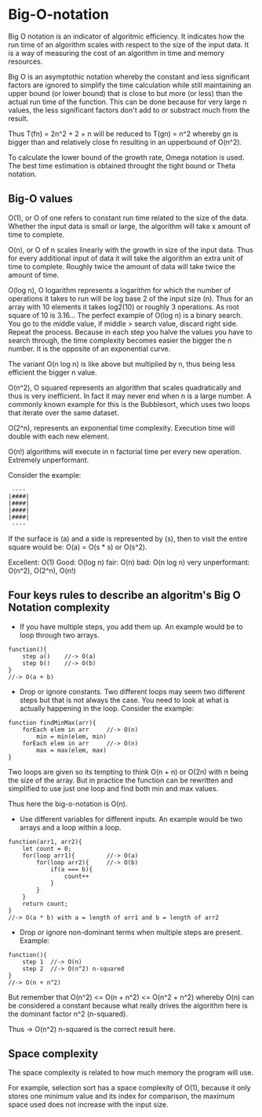 # Big-O-notation
Big O notation is an indicator of algoritmic efficiency. It indicates how the run time of an algorithm scales with respect to the size of the input data. It is a way of measuring the cost of an algorithm in time and memory resources.

Big O is an asymptothic notation whereby the constant and less significant factors are ignored to simplify the time calculation while still maintaining an upper bound (or lower bound) that is close to but more (or less) than the actual run time of the function. This can be done because for very large n values, the less significant factors don't add to or substract much from the result.

Thus T(fn) = 2n^2 + 2 + n will be reduced to T(gn) = n^2 whereby gn is bigger than and relatively close fn resulting in an upperbound of O(n^2). 

To calculate the lower bound of the growth rate, Omega notation is used. The best time estimation is obtained throught the tight bound or Theta notation.

## Big-O values
O(1), or O of one refers to constant run time related to the size of the data. Whether the input data is small or large, the algorithm will take x amount of time to complete.

O(n), or O of n scales linearly with the growth in size of the input data. Thus for every additional input of data it will take the algorithm an extra unit of time to complete. Roughly twice the amount of data will take twice the amount of time.

O(log n), O logarithm represents a logarithm for which the number of operations it takes to run will be log base 2 of the input size (n). Thus for an array with 10 elements it takes log2(10) or roughly 3 operations. As root square of 10 is 3.16...
The perfect example of O(log n) is a binary search. You go to the middle value, if middle > search value, discard right side. Repeat the process. Because in each step you halve the values you have to search through, the time complexity becomes easier the bigger the n number. It is the opposite of an exponential curve.

The variant O(n log n) is like above but multiplied by n, thus being less efficient the bigger n value.

O(n^2), O squared represents an algorithm that scales quadratically and thus is very inefficient. In fact it may never end when n is a large number. A commonly known example for this is the Bubblesort, which uses two loops that iterate over the same dataset.

O(2^n), represents an exponential time complexity. Execution time will double with each new element.

O(n!) algorithms will execute in n factorial time per every new operation. Extremely unperformant.

Consider the example:
```
 ----
|####|
|####|
|####|
|####|
 ----
 ```
If the surface is (a) and a side is represented by (s), then to visit the entire square would be: O(a) = O(s * s) or O(s^2). 

Excellent: O(1)
Good: O(log n)
fair: O(n)
bad: O(n log n)
very unperformant: O(n^2), O(2^n), O(n!)

## Four keys rules to describe an algoritm's Big O Notation complexity
- If you have multiple steps, you add them up. An example would be to loop through two arrays.
```
function(){
	step a()	//-> O(a)
	step b()	//-> O(b)
}
//-> O(a + b)
```
- Drop or ignore constants. Two different loops may seem two different steps but that is not always the case. You need to look at what is actually happening in the loop. Consider the example:
```
function findMinMax(arr){
	forEach elem in arr		//-> O(n)
		min = min(elem, min)
	forEach elem in arr		//-> O(n)
		max = max(elem, max)
}
```
Two loops are given so its tempting to think O(n + n) or O(2n) with n being the size of the array. But in practice the function can be rewritten and simplified to use just one loop and find both min and max values.

Thus here the big-o-notation is O(n).

- Use different variables for different inputs. An example would be two arrays and a loop within a loop.
```
function(arr1, arr2){
	let count = 0;
	for(loop arr1){			//-> O(a)
		for(loop arr2){		//-> O(b)
			if(a === b){
				count++
			}
		}
	}
	return count;
}
//-> O(a * b) with a = length of arr1 and b = length of arr2
```
- Drop or ignore non-dominant terms when multiple steps are present. Example:
```
function(){
	step 1	//-> O(n)
	step 2	//-> O(n^2) n-squared
}
//-> O(n + n^2)
```
But remember that O(n^2) <= O(n + n^2) <= O(n^2 + n^2) whereby O(n) can be considered a constant because what really drives the algorithm here is the dominant factor n^2 (n-squared).

Thus -> O(n^2) n-squared is the correct result here.

## Space complexity
The space complexity is related to how much memory the program will use.

For example, selection sort has a space complexity of O(1), because it only stores one minimum value and its index for comparison, the maximum space used does not increase with the input size.